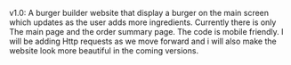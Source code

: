 v1.0: A burger builder website that display a burger on the main screen which updates as the user adds more ingredients. Currently there is only The main page and the order summary page. The code is mobile friendly. I will be adding Http requests as we move forward and i will also make the website look more beautiful in the coming versions.
